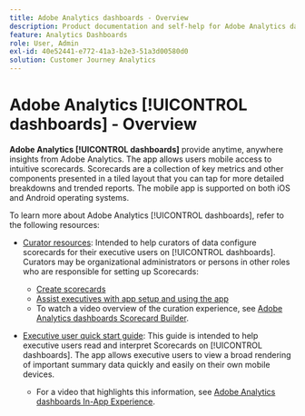 ```yaml
---
title: Adobe Analytics dashboards - Overview
description: Product documentation and self-help for Adobe Analytics dashboards
feature: Analytics Dashboards
role: User, Admin
exl-id: 40e52441-e772-41a3-b2e3-51a3d00580d0
solution: Customer Journey Analytics
---
```

# Adobe Analytics [!UICONTROL dashboards] - Overview

**Adobe Analytics [!UICONTROL dashboards]** provide anytime, anywhere insights from Adobe Analytics. The app allows users mobile access to intuitive scorecards. Scorecards are a collection of key metrics and other components presented in a tiled layout that you can tap for more detailed breakdowns and trended reports. The mobile app is supported on both iOS and Android operating systems.

To learn more about Adobe Analytics [!UICONTROL dashboards], refer to the following resources:

* [Curator resources](/help/mobile-app/curator.md): Intended to help curators of data configure scorecards for their executive users on [!UICONTROL dashboards]. Curators may be organizational administrators or persons in other roles who are responsible for setting up Scorecards:

  * [Create scorecards](/help/mobile-app/create-scorecard.md)
  * [Assist executives with app setup and using the app](/help/mobile-app/set-up-execs.md)
  * To watch a video overview of the curation experience, see [Adobe Analytics dashboards Scorecard Builder](https://experienceleague.adobe.com/docs/analytics-learn/tutorials/additional-tools/analytics-dashboards/adobe-analytics-dashboards-scorecard-builder.html).


* [Executive user quick start guide](/help/mobile-app/executive.md): This guide is intended to help executive users read and interpret Scorecards on [!UICONTROL dashboards]. The app allows executive users to view a broad rendering of important summary data quickly and easily on their own mobile devices.

  * For a video that highlights this information, see [Adobe Analytics dashboards In-App Experience](https://experienceleague.adobe.com/docs/analytics-learn/tutorials/additional-tools/analytics-dashboards/adobe-analytics-dashboards-in-app-experience.html).
